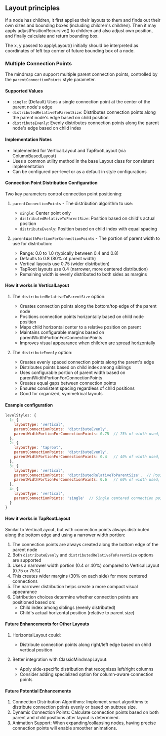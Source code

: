## Layout principles
If a node has children, it first applies their layouts to them and finds out their own sizes and bounding boxes (including children's children).
Then it may apply adjustPositionRecursive() to children and also 
adjust own position, and finally calculate and return bounding box.

The x, y passed to applyLayout() initially should be interpreted as 
coordinates of left top corner of future bounding box of a node.

### Multiple Connection Points

The mindmap can support multiple parent connection points, controlled by the `parentConnectionPoints` style parameter.

#### Supported Values
- `single`: (Default) Uses a single connection point at the center of the parent node's edge
- `distributedRelativeToParentSize`: Distributes connection points along the parent node's edge based on child position
- `distributeEvenly`: Evenly distributes connection points along the parent node's edge based on child index

#### Implementation Notes
- Implemented for VerticalLayout and TapRootLayout (via ColumnBasedLayout)
- Uses a common utility method in the base Layout class for consistent implementation
- Can be configured per-level or as a default in style configurations

#### Connection Point Distribution Configuration

Two key parameters control connection point positioning:

1. `parentConnectionPoints` - The distribution algorithm to use:
   - `single`: Center point only
   - `distributedRelativeToParentSize`: Position based on child's actual position
   - `distributeEvenly`: Position based on child index with equal spacing

2. `parentWidthPortionForConnectionPoints` - The portion of parent width to use for distribution:
   - Range: 0.0 to 1.0 (typically between 0.4 and 0.8)
   - Defaults to 0.8 (80% of parent width)
   - Vertical layouts use 0.75 (wider distribution)
   - TapRoot layouts use 0.4 (narrower, more centered distribution)
   - Remaining width is evenly distributed to both sides as margins

#### How it works in VerticalLayout

1. The `distributedRelativeToParentSize` option:
   - Creates connection points along the bottom/top edge of the parent node
   - Positions connection points horizontally based on child node position
   - Maps child horizontal center to a relative position on parent
   - Maintains configurable margins based on parentWidthPortionForConnectionPoints
   - Improves visual appearance when children are spread horizontally

2. The `distributeEvenly` option:
   - Creates evenly spaced connection points along the parent's edge
   - Distributes points based on child index among siblings
   - Uses configurable portion of parent width based on parentWidthPortionForConnectionPoints
   - Creates equal gaps between connection points
   - Ensures consistent spacing regardless of child positions
   - Good for organized, symmetrical layouts

#### Example configuration
```javascript
levelStyles: {
  1: {
    layoutType: 'vertical',
    parentConnectionPoints: 'distributeEvenly',
    parentWidthPortionForConnectionPoints: 0.75  // 75% of width used, 12.5% margins on each side
  },
  2: {
    layoutType: 'taproot',
    parentConnectionPoints: 'distributeEvenly',
    parentWidthPortionForConnectionPoints: 0.4   // 40% of width used, 30% margins on each side
  },
  3: {
    layoutType: 'vertical',
    parentConnectionPoints: 'distributedRelativeToParentSize',  // Position based on child location
    parentWidthPortionForConnectionPoints: 0.6   // 60% of width used, 20% margins on each side
  },
  4: {
    layoutType: 'vertical',
    parentConnectionPoints: 'single'  // Single centered connection point
  }
}
```

#### How it works in TapRootLayout
Similar to VerticalLayout, but with connection points always distributed along the bottom edge and using a narrower width portion:

1. The connection points are always created along the bottom edge of the parent node
2. Both `distributeEvenly` and `distributedRelativeToParentSize` options are supported
3. Uses a narrower width portion (0.4 or 40%) compared to VerticalLayout (0.75 or 75%)
4. This creates wider margins (30% on each side) for more centered connections
5. The narrower distribution helps create a more compact visual appearance
6. Distribution choices determine whether connection points are positioned based on:
   - Child index among siblings (evenly distributed)
   - Child's actual horizontal position (relative to parent size)

#### Future Enhancements for Other Layouts
1. HorizontalLayout could:
   - Distribute connection points along right/left edge based on child vertical position

2. Better integration with ClassicMindmapLayout:
   - Apply side-specific distribution that recognizes left/right columns
   - Consider adding specialized option for column-aware connection points

#### Future Potential Enhancements
1. Connection Distribution Algorithms: Implement smart algorithms to distribute connection points evenly or based on subtree size.
2. Dynamic Connection Points: Calculate connection points based on both parent and child positions after layout is determined.
3. Animation Support: When expanding/collapsing nodes, having precise connection points will enable smoother animations.
